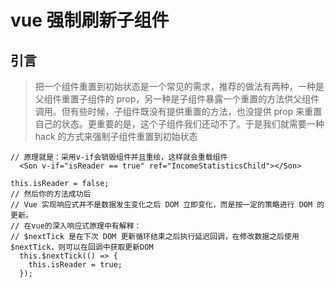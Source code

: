 # vue 强制刷新子组件

## 引言
>把一个组件重置到初始状态是一个常见的需求，推荐的做法有两种，一种是父组件重置子组件的 prop，另一种是子组件暴露一个重置的方法供父组件调用。但有些时候，子组件既没有提供重置的方法，也没提供 prop 来重置自己的状态。更重要的是，这个子组件我们还动不了。于是我们就需要一种 hack 的方式来强制子组件重置到初始状态

```
// 原理就是：采用v-if会销毁组件并且重绘，这样就会重载组件
  <Son v-if="isReader == true" ref="IncomeStatisticsChild"></Son>

this.isReader = false;
// 然后你的方法成功后
// Vue 实现响应式并不是数据发生变化之后 DOM 立即变化，而是按一定的策略进行 DOM 的更新。
// 在vue的深入响应式原理中有解释：
// $nextTick 是在下次 DOM 更新循环结束之后执行延迟回调，在修改数据之后使用 $nextTick，则可以在回调中获取更新DOM
  this.$nextTick(() => {
    this.isReader = true;
  });
```